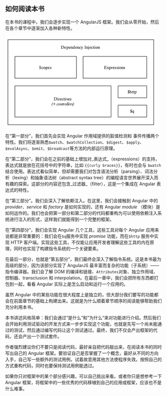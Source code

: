 ## 如何阅读本书

在本书的课程中，我们会逐步实现一个 AngularJS 框架。我们会从零开始，然后在各个章节中逐渐加入各种新特性。

![](/assets/structure_of_angularjs.png)

在“第一部分”，我们首先会实现 Angular 作用域提供的脏值检测和 事件传播两个特性。我们将逐渐熟悉`$watch`、`$watchCollection`、`$digest`、`$apply`、`$evalAsync`、`$emit`、`$broadcast`等方法的内部运行原理。

在“第二部分”，我们会在之前的基础上增加对_表达式_（expressions）的支持，表达式就是放在花括号中的字符串，比如 `{{curly braces}}`，有时也会与 `$watch` 结合使用。表达式看似简单，但却需要我们对包含语法分析（parsing）、词法分析（lexing）和抽象语法树（abstract syntax tree）的编程语言世界展开深入而有趣的探索。这部分的内容还包含_过滤器_（filter），这是一个集成在 Angular 表达式的特性。

在“第三部分”。我们会深入了解依赖注入。在这里，我们会接触到 Angular 中的 _provider_、_service_ 和 _factory_ 是如何实现的，还有 Angular _module_ （模块）是如何运作的。我们也会把第一部分和第二部分的代码都重构为可以使用依赖注入系统进行注入的形式，这样我们就能得到一个完整的框架。

在“第四部分”，我们会实现 Angular 几个工具，这些工具对每个 Angular 应用来说都是非常重要的：我们会在`$q`服务中实现 _promise_ 功能，而在`$http` 服务中实现 HTTP 客户端。实现这些工具，不仅能让应用开发者理解这些工具的内在原理，同时也实现了构建指令系统的一个关键要素。

在最后一部分，也就是“第五部分”，我们最终会深入了解指令系统。这是本书最为高级的部分，因为该部分实现了 AngularJS 最丰富而复杂的功能（子系统）——指令编译器。我们会了解 DOM 的编译和链接、`Attributes`对象、独立作用域、控制器、transclusion 和 interpolation。在最后一章中，我们会把所有东西都打包到一起，看看 Angular 实际上是怎么启动和运行一个应用的。

虽然 Angular 中的某些功能在很大程度上是独立的，但大部分我们要写的功能都会在前面章节的基础上构建出来。这就是为什么顺着章节顺序的阅读能够帮助我们充分利用本书。

本书讲述风格简单：我们会通过“是什么”和”为什么“来对功能进行介绍。然后我们会开始利用测试驱动的开发方式来一步步实现这个功能，也就是先写一个尚未能通过的测试，然后通过编写代码让这个测试通过。最终，我们不仅会产出框架的代码，还会产出一个测试套件。

作者强烈建议你们不要只是阅读代码，最好亲自把代码敲出来，在阅读本书的同时写出自己的 Angular 框架。要验证自己是否掌握了一个概念，最好从不同的方向入手，自己写一些额外的测试用例。试着故意用其他方法使程序失效。按照自己的方式重构代码，同时也要保持测试用例能透过。

如果你只对框架中的某个部分感兴趣，可以自己挑出来看。或者你只是想参考一下 Angular 框架，将框架中的一些优秀的代码移植到自己的应用或框架，应该也不是什么难事。